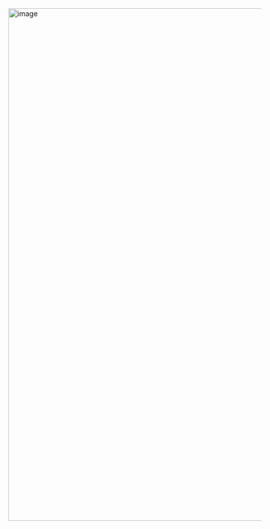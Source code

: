 <img width="1920" height="1020" alt="image" src="https://github.com/user-attachments/assets/5b398ca3-d8f2-42ea-a9f0-7bc896e3cf3f" />
